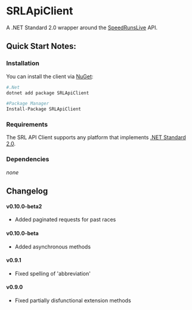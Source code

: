 # SRLApiClient
A .NET Standard 2.0 wrapper around the [SpeedRunsLive](http://speedrunslive.com) API.


## Quick Start Notes:

### Installation

You can install the client via [NuGet](https://www.nuget.org/packages/SRLApiClient):


```bash
#.Net
dotnet add package SRLApiClient

#Package Manager
Install-Package SRLApiClient
```

### Requirements

The SRL API Client supports any platform that implements [.NET Standard 2.0](https://docs.microsoft.com/en-us/dotnet/standard/net-standard#net-implementation-support).

### Dependencies

_none_

## Changelog

#### v0.10.0-beta2

- Added paginated requests for past races

#### v0.10.0-beta

- Added asynchronous methods

#### v0.9.1

- Fixed spelling of 'abbreviation'

#### v0.9.0

- Fixed partially disfunctional extension methods